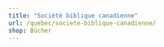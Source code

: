 ```yaml
---
title: "Société biblique canadienne"
url: /quebec/societe-biblique-canadienne/
shop: Bücher
---
```

